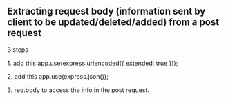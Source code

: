 <h2> Extracting request body (information sent by client to be updated/deleted/added) from a post request </h2>
<p>3 steps </p>
<p>1. add this app.use(express.urlencoded({ extended: true })); </p>
<p>2. add this app.use(express.json()); </p>
<p>3. req.body to access the info in the post request.</p>

